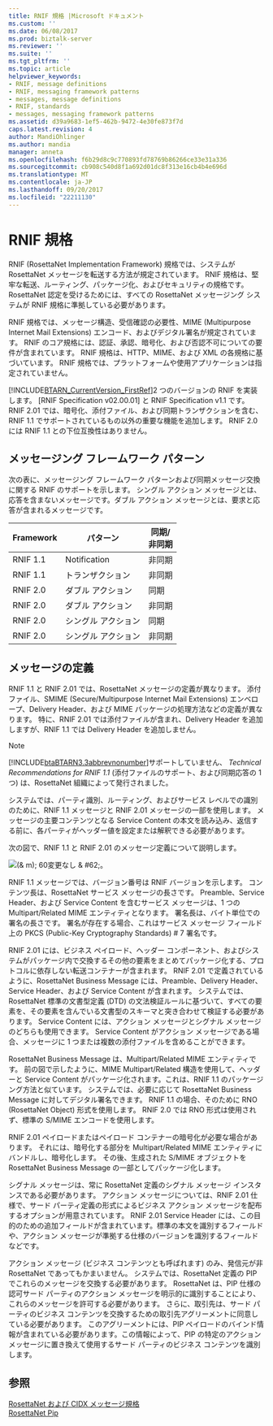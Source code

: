 ```yaml
---
title: RNIF 規格 |Microsoft ドキュメント
ms.custom: ''
ms.date: 06/08/2017
ms.prod: biztalk-server
ms.reviewer: ''
ms.suite: ''
ms.tgt_pltfrm: ''
ms.topic: article
helpviewer_keywords:
- RNIF, message definitions
- RNIF, messaging framework patterns
- messages, message definitions
- RNIF, standards
- messages, messaging framework patterns
ms.assetid: d39a9683-1ef5-462b-9472-4e30fe873f7d
caps.latest.revision: 4
author: MandiOhlinger
ms.author: mandia
manager: anneta
ms.openlocfilehash: f6b29d8c9c770893fd78769b86266ce33e31a336
ms.sourcegitcommit: cb908c540d8f1a692d01dc8f313e16cb4b4e696d
ms.translationtype: MT
ms.contentlocale: ja-JP
ms.lasthandoff: 09/20/2017
ms.locfileid: "22211130"
---
```

# <a name="rnif-standard"></a>RNIF 規格
RNIF (RosettaNet Implementation Framework) 規格では、システムが RosettaNet メッセージを転送する方法が規定されています。 RNIF 規格は、堅牢な転送、ルーティング、パッケージ化、およびセキュリティの規格です。 RosettaNet 認定を受けるためには、すべての RosettaNet メッセージング システムが RNIF 規格に準拠している必要があります。  
  
 RNIF 規格では、メッセージ構造、受信確認の必要性、MIME (Multipurpose Internet Mail Extensions) エンコード、およびデジタル署名が規定されています。 RNIF のコア規格には、認証、承認、暗号化、および否認不可についての要件が含まれています。 RNIF 規格は、HTTP、MIME、および XML の各規格に基づいています。 RNIF 規格では、プラットフォームや使用アプリケーションは指定されていません。  
  
 [!INCLUDE[BTARN_CurrentVersion_FirstRef](../../includes/btarn-currentversion-firstref-md.md)]2 つのバージョンの RNIF を実装します。 [RNIF Specification v02.00.01] と RNIF Specification v1.1 です。 RNIF 2.01 では、暗号化、添付ファイル、および同期トランザクションを含む、RNIF 1.1 でサポートされているもの以外の重要な機能を追加します。 RNIF 2.0 には RNIF 1.1 との下位互換性はありません。  
  
## <a name="messaging-framework-patterns"></a>メッセージング フレームワーク パターン  
 次の表に、メッセージング フレームワーク パターンおよび同期メッセージ交換に関する RNIF のサポートを示します。 シングル アクション メッセージとは、応答を含まないメッセージです。ダブル アクション メッセージとは、要求と応答が含まれるメッセージです。  
  
|Framework|パターン|同期/<br />非同期|  
|---------------|-------------|---------------------------------|  
|RNIF 1.1|Notification|非同期|  
|RNIF 1.1|トランザクション|非同期|  
|RNIF 2.0|ダブル アクション|同期|  
|RNIF 2.0|ダブル アクション|非同期|  
|RNIF 2.0|シングル アクション|同期|  
|RNIF 2.0|シングル アクション|非同期|  
  
## <a name="message-definitions"></a>メッセージの定義  
 RNIF 1.1 と RNIF 2.01 では、RosettaNet メッセージの定義が異なります。 添付ファイル、SMIME (Secure/Multipurpose Internet Mail Extensions) エンベロープ、Delivery Header、および MIME パッケージの処理方法などの定義が異なります。 特に、RNIF 2.01 では添付ファイルが含まれ、Delivery Header を追加しますが、RNIF 1.1 では Delivery Header を追加しません。  
  
> [!NOTE]
>  [!INCLUDE[btaBTARN3.3abbrevnonumber](../../includes/btabtarn3-3abbrevnonumber-md.md)]サポートしていません、 *Technical Recommendations for RNIF 1.1* (添付ファイルのサポート、および同期応答の 1 つ) は、RosettaNet 組織によって発行されました。  
  
 システムでは、パーティ識別、ルーティング、およびサービス レベルでの識別のために、RNIF 1.1 メッセージと RNIF 2.01 メッセージの一部を使用します。 メッセージの主要コンテンツとなる Service Content の本文を読み込み、返信する前に、各パーティがヘッダー値を設定または解釈できる必要があります。  
  
 次の図で、RNIF 1.1 と RNIF 2.01 のメッセージ定義について説明します。  
  
 ![(& m); 60変更なし & #62;。](../../adapters-and-accelerators/accelerator-rosettanet/media/rn3-rnif-message-definitions.gif "RN3_RNIF_Message_Definitions")  
  
 RNIF 1.1 メッセージでは、バージョン番号は RNIF バージョンを示します。 コンテンツ長は、RosettaNet サービス メッセージの長さです。 Preamble、Service Header、および Service Content を含むサービス メッセージは、1 つの Multipart/Related MIME エンティティとなります。 署名長は、バイト単位での署名の長さです。 署名が存在する場合、これはサービス メッセージ フィールド上の PKCS (Public-Key Cryptography Standards) # 7 署名です。  
  
 RNIF 2.01 には、ビジネス ペイロード、ヘッダー コンポーネント、およびシステムがパッケージ内で交換するその他の要素をまとめてパッケージ化する、プロトコルに依存しない転送コンテナーが含まれます。 RNIF 2.01 で定義されているように、RosettaNet Business Message には、Preamble、Delivery Header、Service Header、および Service Content が含まれます。 システムでは、RosettaNet 標準の文書型定義 (DTD) の文法検証ルールに基づいて、すべての要素を、その要素を含んでいる文書型のスキーマと突き合わせて検証する必要があります。 Service Content には、アクション メッセージとシグナル メッセージのどちらも使用できます。 Service Content がアクション メッセージである場合、メッセージに 1 つまたは複数の添付ファイルを含めることができます。  
  
 RosettaNet Business Message は、Multipart/Related MIME エンティティです。 前の図で示したように、MIME Multipart/Related 構造を使用して、ヘッダーと Service Content がパッケージ化されます。これは、RNIF 1.1 のパッケージング方法と似ています。 システムでは、必要に応じて RosettaNet Business Message に対してデジタル署名できます。 RNIF 1.1 の場合、そのために RNO (RosettaNet Object) 形式を使用します。 RNIF 2.0 では RNO 形式は使用されず、標準の S/MIME エンコードを使用します。  
  
 RNIF 2.01 ペイロードまたはペイロード コンテナーの暗号化が必要な場合があります。 それには、暗号化する部分を Multipart/Related MIME エンティティにバンドルし、暗号化します。 その後、生成された S/MIME オブジェクトを RosettaNet Business Message の一部としてパッケージ化します。  
  
 シグナル メッセージは、常に RosettaNet 定義のシグナル メッセージ インスタンスである必要があります。 アクション メッセージについては、RNIF 2.01 仕様で、サード パーティ定義の形式によるビジネス アクション メッセージを配布するオプションが用意されています。 RNIF 2.01 Service Header には、この目的のための追加フィールドが含まれています。標準の本文を識別するフィールドや、アクション メッセージが準拠する仕様のバージョンを識別するフィールドなどです。  
  
 アクション メッセージ (ビジネス コンテンツとも呼ばれます) のみ、発信元が非 RosettaNet であってもかまいません。 システムでは、RosettaNet 定義の PIP でこれらのメッセージを交換する必要があります。 RosettaNet は、PIP 仕様の認可サード パーティのアクション メッセージを明示的に識別することにより、これらのメッセージを許可する必要があります。 さらに、取引先は、サード パーティのビジネス コンテンツを交換するための取引先アグリーメントに同意している必要があります。 このアグリーメントには、PIP ペイロードのバインド情報が含まれている必要があります。この情報によって、PIP の特定のアクション メッセージに置き換えて使用するサード パーティのビジネス コンテンツを識別します。  
  
## <a name="see-also"></a>参照  
 [RosettaNet および CIDX メッセージ規格](../../adapters-and-accelerators/accelerator-rosettanet/rosettanet-and-cidx-messaging-standards.md)   
 [RosettaNet Pip](../../adapters-and-accelerators/accelerator-rosettanet/rosettanet-pips.md)